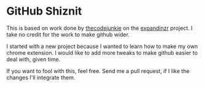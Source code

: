 GitHub Shiznit
========

This is based on work done by [thecodejunkie](https://github.com/thecodejunkie) on the [expandinzr](https://github.com/thecodejunkie/github.expandinizr) project. I take no credit for the work to make github wider.

I started with a new project because I wanted to learn how to make my own chrome extension. I would like to add more tweaks to make github easier to deal with, given time.

If you want to fool with this, feel free. Send me a pull request, if I like the changes I'll integrate them.

